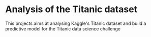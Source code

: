 # Analysis of the Titanic dataset

This projects aims at analysing Kaggle's Titanic dataset and build a predictive model for the Titanic data science challenge
